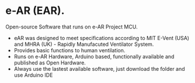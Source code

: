 # e-AR (EAR).

Open-source Software that runs on e-AR Project MCU. 
- eAR was designed to meet specifications according to MIT E-Vent (USA) and MHRA (UK) - Rapidly Manufacuted Ventilator System.  
- Provides basic functions to human ventilation.
- Runs on e-AR Hardware, Arduino based, functionally available and published as Open Hardware.
- Always use the lastest available software, just download the folder and use Arduino IDE

